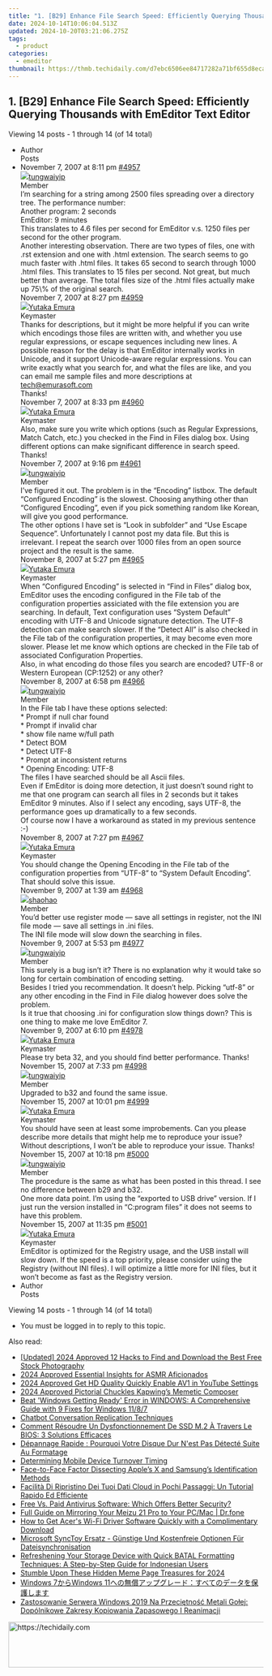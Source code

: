 ```yaml
---
title: "1. [B29] Enhance File Search Speed: Efficiently Querying Thousands with EmEditor Text Editor"
date: 2024-10-14T10:06:04.513Z
updated: 2024-10-20T03:21:06.275Z
tags:
  - product
categories:
  - emeditor
thumbnail: https://thmb.techidaily.com/d7ebc6506ee84717282a71bf655d8ecabd8e6c4fafa92ca86d15ca1c4deb0528.jpg
---
```


## 1. [B29] Enhance File Search Speed: Efficiently Querying Thousands with EmEditor Text Editor

Viewing 14 posts - 1 through 14 (of 14 total)

* Author  
Posts
* November 7, 2007 at 8:11 pm [#4957](https://tools.techidaily.com/emeditor/products/)  
[![](https://secure.gravatar.com/avatar/d6369e8a8a3a00e79bba94ce88d22503?s=80&d=identicon&r=g)tungwaiyip](https://www.emeditor.com/forums/users/tungwaiyip/ "View tungwaiyip's profile")  
Member  
I’m searching for a string among 2500 files spreading over a directory tree. The performance number:  
 Another program: 2 seconds  
 EmEditor: 9 minutes  
 This translates to 4.6 files per second for EmEditor v.s. 1250 files per second for the other program.  
 Another interesting observation. There are two types of files, one with .rst extension and one with .html extension. The search seems to go much faster with .html files. It takes 65 second to search through 1000 .html files. This translates to 15 files per second. Not great, but much better than average. The total files size of the .html files actually make up 75\\% of the original search.  
November 7, 2007 at 8:27 pm [#4959](https://tools.techidaily.com/emeditor/products/)  
[![](https://secure.gravatar.com/avatar/a0a6377144ed3636f985d87303f65ed2?s=80&d=identicon&r=g)Yutaka Emura](https://www.emeditor.com/forums/users/yemura/ "View Yutaka Emura's profile")  
Keymaster  
Thanks for descriptions, but it might be more helpful if you can write which encodings those files are written with, and whether you use regular expressions, or escape sequences including new lines. A possible reason for the delay is that EmEditor internally works in Unicode, and it support Unicode-aware regular expressions. You can write exactly what you search for, and what the files are like, and you can email me sample files and more descriptions at [tech@emurasoft.com](https://tools.techidaily.com/emeditor/products/)  
 Thanks!  
November 7, 2007 at 8:33 pm [#4960](https://tools.techidaily.com/emeditor/products/)  
[![](https://secure.gravatar.com/avatar/a0a6377144ed3636f985d87303f65ed2?s=80&d=identicon&r=g)Yutaka Emura](https://www.emeditor.com/forums/users/yemura/ "View Yutaka Emura's profile")  
Keymaster  
Also, make sure you write which options (such as Regular Expressions, Match Catch, etc.) you checked in the Find in Files dialog box. Using different options can make significant difference in search speed. Thanks!  
November 7, 2007 at 9:16 pm [#4961](https://tools.techidaily.com/emeditor/products/)  
[![](https://secure.gravatar.com/avatar/d6369e8a8a3a00e79bba94ce88d22503?s=80&d=identicon&r=g)tungwaiyip](https://www.emeditor.com/forums/users/tungwaiyip/ "View tungwaiyip's profile")  
Member  
I’ve figured it out. The problem is in the “Encoding” listbox. The default “Configured Encoding” is the slowest. Choosing anything other than “Configured Encoding”, even if you pick something random like Korean, will give you good performance.  
 The other options I have set is “Look in subfolder” and “Use Escape Sequence”. Unfortunately I cannot post my data file. But this is irrelevant. I repeat the search over 1000 files from an open source project and the result is the same.  
November 8, 2007 at 5:27 pm [#4965](https://tools.techidaily.com/emeditor/products/)  
[![](https://secure.gravatar.com/avatar/a0a6377144ed3636f985d87303f65ed2?s=80&d=identicon&r=g)Yutaka Emura](https://www.emeditor.com/forums/users/yemura/ "View Yutaka Emura's profile")  
Keymaster  
When “Configured Encoding” is selected in “Find in Files” dialog box, EmEditor uses the encoding configured in the File tab of the configuration properties assiciated with the file extension you are searching. In default, Text configuration uses “System Default” encoding with UTF-8 and Unicode signature detection. The UTF-8 detection can make search slower. If the “Detect All” is also checked in the File tab of the configuration properties, it may become even more slower. Please let me know which options are checked in the File tab of associated Configuration Properties.  
 Also, in what encoding do those files you search are encoded? UTF-8 or Western European (CP:1252) or any other?  
November 8, 2007 at 6:58 pm [#4966](https://tools.techidaily.com/emeditor/products/)  
[![](https://secure.gravatar.com/avatar/d6369e8a8a3a00e79bba94ce88d22503?s=80&d=identicon&r=g)tungwaiyip](https://www.emeditor.com/forums/users/tungwaiyip/ "View tungwaiyip's profile")  
Member  
In the File tab I have these options selected:  
 \* Prompt if null char found  
 \* Prompt if invalid char  
 \* show file name w/full path  
 \* Detect BOM  
 \* Detect UTF-8  
 \* Prompt at inconsistent returns  
 \* Opening Encoding: UTF-8  
 The files I have searched should be all Ascii files.  
 Even if EmEditor is doing more detection, it just doesn’t sound right to me that one program can search all files in 2 seconds but it takes EmEditor 9 minutes. Also if I select any encoding, says UTF-8, the performance goes up dramatically to a few seconds.  
 Of course now I have a workaround as stated in my previous sentence :-)  
November 8, 2007 at 7:27 pm [#4967](https://tools.techidaily.com/emeditor/products/)  
[![](https://secure.gravatar.com/avatar/a0a6377144ed3636f985d87303f65ed2?s=80&d=identicon&r=g)Yutaka Emura](https://www.emeditor.com/forums/users/yemura/ "View Yutaka Emura's profile")  
Keymaster  
You should change the Opening Encoding in the File tab of the configuration properties from “UTF-8” to “System Default Encoding”. That should solve this issue.  
November 9, 2007 at 1:39 am [#4968](https://tools.techidaily.com/emeditor/products/)  
[![](https://secure.gravatar.com/avatar/acd7b53acdac566781d920744da2bbaa?s=80&d=identicon&r=g)shaohao](https://www.emeditor.com/forums/users/shaohao/ "View shaohao's profile")  
Member  
You’d better use register mode — save all settings in register, not the INI file mode — save all settings in .ini files.  
 The INI file mode will slow down the searching in files.  
November 9, 2007 at 5:53 pm [#4977](https://tools.techidaily.com/emeditor/products/)  
[![](https://secure.gravatar.com/avatar/d6369e8a8a3a00e79bba94ce88d22503?s=80&d=identicon&r=g)tungwaiyip](https://www.emeditor.com/forums/users/tungwaiyip/ "View tungwaiyip's profile")  
Member  
This surely is a bug isn’t it? There is no explanation why it would take so long for certain combination of encoding setting.  
 Besides I tried you recommendation. It doesn’t help. Picking “utf-8” or any other encoding in the Find in File dialog however does solve the problem.  
 Is it true that choosing .ini for configuration slow things down? This is one thing to make me love EmEditor 7.  
November 9, 2007 at 6:10 pm [#4978](https://tools.techidaily.com/emeditor/products/)  
[![](https://secure.gravatar.com/avatar/a0a6377144ed3636f985d87303f65ed2?s=80&d=identicon&r=g)Yutaka Emura](https://www.emeditor.com/forums/users/yemura/ "View Yutaka Emura's profile")  
Keymaster  
Please try beta 32, and you should find better performance. Thanks!  
November 15, 2007 at 7:33 pm [#4998](https://tools.techidaily.com/emeditor/products/)  
[![](https://secure.gravatar.com/avatar/d6369e8a8a3a00e79bba94ce88d22503?s=80&d=identicon&r=g)tungwaiyip](https://www.emeditor.com/forums/users/tungwaiyip/ "View tungwaiyip's profile")  
Member  
Upgraded to b32 and found the same issue.  
November 15, 2007 at 10:01 pm [#4999](https://tools.techidaily.com/emeditor/products/)  
[![](https://secure.gravatar.com/avatar/a0a6377144ed3636f985d87303f65ed2?s=80&d=identicon&r=g)Yutaka Emura](https://www.emeditor.com/forums/users/yemura/ "View Yutaka Emura's profile")  
Keymaster  
You should have seen at least some improbements. Can you please describe more details that might help me to reproduce your issue? Without descriptions, I won’t be able to reproduce your issue. Thanks!  
November 15, 2007 at 10:18 pm [#5000](https://tools.techidaily.com/emeditor/products/)  
[![](https://secure.gravatar.com/avatar/d6369e8a8a3a00e79bba94ce88d22503?s=80&d=identicon&r=g)tungwaiyip](https://www.emeditor.com/forums/users/tungwaiyip/ "View tungwaiyip's profile")  
Member  
The procedure is the same as what has been posted in this thread. I see no difference between b29 and b32.  
 One more data point. I’m using the “exported to USB drive” version. If I just run the version installed in “C:program files” it does not seems to have this problem.  
November 15, 2007 at 11:35 pm [#5001](https://tools.techidaily.com/emeditor/products/)  
[![](https://secure.gravatar.com/avatar/a0a6377144ed3636f985d87303f65ed2?s=80&d=identicon&r=g)Yutaka Emura](https://www.emeditor.com/forums/users/yemura/ "View Yutaka Emura's profile")  
Keymaster  
EmEditor is optimized for the Registry usage, and the USB install will slow down. If the speed is a top priority, please consider using the Registry (without INI files). I will optimize a little more for INI files, but it won’t become as fast as the Registry version.
* Author  
Posts

Viewing 14 posts - 1 through 14 (of 14 total)

* You must be logged in to reply to this topic.

<ins class="adsbygoogle"
     style="display:block"
     data-ad-format="autorelaxed"
     data-ad-client="ca-pub-7571918770474297"
     data-ad-slot="1223367746"></ins>

<ins class="adsbygoogle"
     style="display:block"
     data-ad-client="ca-pub-7571918770474297"
     data-ad-slot="8358498916"
     data-ad-format="auto"
     data-full-width-responsive="true"></ins>

<span class="atpl-alsoreadstyle">Also read:</span>
<div><ul>
<li><a href="https://fox-info.techidaily.com/updated-2024-approved-12-hacks-to-find-and-download-the-best-free-stock-photography/"><u>[Updated] 2024 Approved 12 Hacks to Find and Download the Best Free Stock Photography</u></a></li>
<li><a href="https://youtube-videos.techidaily.com/2024-approved-essential-insights-for-asmr-aficionados/"><u>2024 Approved Essential Insights for ASMR Aficionados</u></a></li>
<li><a href="https://youtube-stream.techidaily.com/2024-approved-get-hd-quality-quickly-enable-av1-in-youtube-settings/"><u>2024 Approved Get HD Quality Quickly Enable AV1 in YouTube Settings</u></a></li>
<li><a href="https://extra-guidance.techidaily.com/2024-approved-pictorial-chuckles-kapwings-memetic-composer/"><u>2024 Approved Pictorial Chuckles Kapwing’s Memetic Composer</u></a></li>
<li><a href="https://win-deluxe.techidaily.com/beat-windows-getting-ready-error-in-windows-a-comprehensive-guide-with-9-fixes-for-windows-1187/"><u>Beat 'Windows Getting Ready' Error in WINDOWS: A Comprehensive Guide with 9 Fixes for Windows 11/8/7</u></a></li>
<li><a href="https://tech-revival.techidaily.com/chatbot-conversation-replication-techniques/"><u>Chatbot Conversation Replication Techniques</u></a></li>
<li><a href="https://win-deluxe.techidaily.com/comment-resoudre-un-dysfonctionnement-de-ssd-m2-a-travers-le-bios-3-solutions-efficaces/"><u>Comment Résoudre Un Dysfonctionnement De SSD M.2 À Travers Le BIOS: 3 Solutions Efficaces</u></a></li>
<li><a href="https://win-deluxe.techidaily.com/depannage-rapide-pourquoi-votre-disque-dur-nest-pas-detecte-suite-au-formatage/"><u>Dépannage Rapide : Pourquoi Votre Disque Dur N'est Pas Détecté Suite Au Formatage</u></a></li>
<li><a href="https://buynow-info.techidaily.com/determining-mobile-device-turnover-timing/"><u>Determining Mobile Device Turnover Timing</u></a></li>
<li><a href="https://extra-resources.techidaily.com/face-to-face-factor-dissecting-apples-x-and-samsungs-identification-methods/"><u>Face-to-Face Factor Dissecting Apple’s X and Samsung’s Identification Methods</u></a></li>
<li><a href="https://win-deluxe.techidaily.com/facilita-di-ripristino-dei-tuoi-dati-cloud-in-pochi-passaggi-un-tutorial-rapido-ed-efficiente/"><u>Facilità Di Ripristino Dei Tuoi Dati Cloud in Pochi Passaggi: Un Tutorial Rapido Ed Efficiente</u></a></li>
<li><a href="https://win-deluxe.techidaily.com/free-vs-paid-antivirus-software-which-offers-better-security/"><u>Free Vs. Paid Antivirus Software: Which Offers Better Security?</u></a></li>
<li><a href="https://screen-mirror.techidaily.com/full-guide-on-mirroring-your-meizu-21-pro-to-your-pcmac-drfone-by-drfone-android/"><u>Full Guide on Mirroring Your Meizu 21 Pro to Your PC/Mac | Dr.fone</u></a></li>
<li><a href="https://hardware-updates.techidaily.com/how-to-get-acers-wi-fi-driver-software-quickly-with-a-complimentary-download/"><u>How to Get Acer's Wi-Fi Driver Software Quickly with a Complimentary Download</u></a></li>
<li><a href="https://win-deluxe.techidaily.com/microsoft-synctoy-ersatz-gunstige-und-kostenfreie-optionen-fur-dateisynchronisation/"><u>Microsoft SyncToy Ersatz - Günstige Und Kostenfreie Optionen Für Dateisynchronisation</u></a></li>
<li><a href="https://win-deluxe.techidaily.com/refreshening-your-storage-device-with-quick-batal-formatting-techniques-a-step-by-step-guide-for-indonesian-users/"><u>Refreshening Your Storage Device with Quick BATAL Formatting Techniques: A Step-by-Step Guide for Indonesian Users</u></a></li>
<li><a href="https://facebook-video-recording.techidaily.com/stumble-upon-these-hidden-meme-page-treasures-for-2024/"><u>Stumble Upon These Hidden Meme Page Treasures for 2024</u></a></li>
<li><a href="https://win-deluxe.techidaily.com/1728484565977-windows-7windows-11/"><u>Windows 7からWindows 11への無償アップグレード：すべてのデータを保護します</u></a></li>
<li><a href="https://win-deluxe.techidaily.com/zastosowanie-serwera-windows-2019-na-przecietnosc-metali-golej-dopolnikowe-zakresy-kopiowania-zapasowego-i-reanimacji/"><u>Zastosowanie Serwera Windows 2019 Na Przeciętność Metali Gołej: Dopólnikowe Zakresy Kopiowania Zapasowego I Reanimacji</u></a></li>
</ul></div>

<!-- affiliate ads begin -->
<a href="https://review-au.sjv.io/c/5597632/2135315/14409" target="_top" id="2135315">
  <img src="//a.impactradius-go.com/display-ad/14409-2135315" border="0" alt="https://techidaily.com" width="728" height="90"/>
</a>
<img height="0" width="0" src="https://review-au.sjv.io/i/5597632/2135315/14409" style="position:absolute;visibility:hidden;" border="0" />
<!-- affiliate ads end -->

